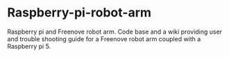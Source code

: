 # Raspberry-pi-robot-arm
Raspberry pi and Freenove robot arm.
Code base and a wiki providing user and trouble shooting guide for a Freenove robot arm coupled with a Raspberry pi 5.
